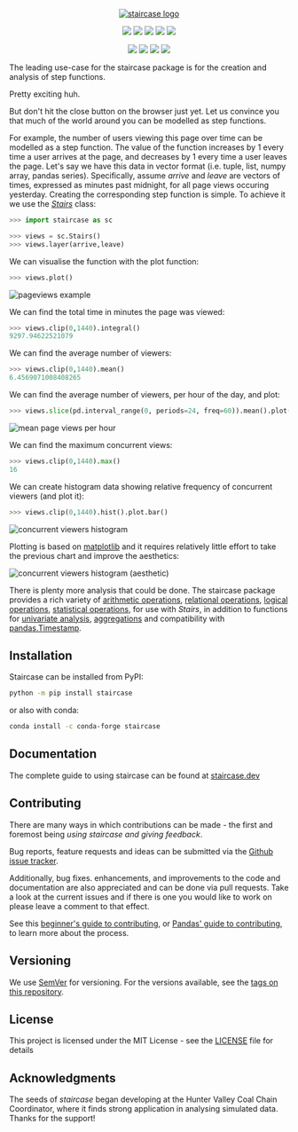 <p align="center"><a href="https://github.com/staircase-dev/staircase"><img src="https://github.com/staircase-dev/staircase/blob/master/docs/img/staircase.png?raw=true" title="staircase logo" alt="staircase logo"></a></p>


<p align="center">
	<a href="https://pepy.tech/project/staircase/" alt="PyPI downloads">
        <img src="https://pepy.tech/badge/staircase" /></a>
    <a href="https://www.python.org/" alt="Python version">
        <img src="https://img.shields.io/pypi/pyversions/staircase" /></a>
    <a href="https://pypi.org/project/staircase/" alt="PyPI version">
        <img src="https://img.shields.io/pypi/v/staircase" /></a>
    <a href="https://anaconda.org/conda-forge/staircase" alt="Conda Forge version">
        <img src="https://anaconda.org/conda-forge/staircase/badges/version.svg?branch=master&kill_cache=1" /></a>
    <a href="https://github.com/staircase-dev/staircase/blob/master/LICENSE" alt="License">
        <img src="http://img.shields.io/:license-mit-blue.svg?style=flat-square"></a>
</p>
<p align="center">
	<a href="https://github.com/staircase-dev/staircase/actions/workflows/ci.yml" alt"Github CI">
		<img src="https://github.com/staircase-dev/staircase/actions/workflows/ci.yml/badge.svg"/></a>
    <a href="https://www.staircase.dev/en/latest/" alt="Documentation">
        <img src="https://readthedocs.org/projects/railing/badge/?version=latest" /></a>
	<a href="https://app.codacy.com/gh/staircase-dev/staircase/dashboard" alt="Codacy Grade">
        <img src="https://app.codacy.com/project/badge/Grade/845ecfb2fd6748cc87a66f9a97cd9492" /></a>	
	<a href="https://app.codecov.io/gh/staircase-dev/staircase"  alt="Codecov coverage">
		<img src="https://codecov.io/gh/staircase-dev/staircase/branch/master/graph/badge.svg"/></a>
</p>


The leading use-case for the staircase package is for the creation and analysis of step functions.

Pretty exciting huh.

But don't hit the close button on the browser just yet.  Let us convince you that much of the world around you can be modelled as step functions.

For example, the number of users viewing this page over time can be modelled as a step function.  The value of the function increases by 1 every time a user arrives at the page, and decreases by 1 every time a user leaves the page.  Let's say we have this data in vector format (i.e. tuple, list, numpy array, pandas series).  Specifically, assume *arrive* and *leave* are vectors of times, expressed as minutes past midnight, for all page views occuring yesterday.  Creating the corresponding step function is simple.  To achieve it we use the *[Stairs](https://www.staircase.dev/en/version2/reference/Stairs.html)* class:

```python
>>> import staircase as sc

>>> views = sc.Stairs()
>>> views.layer(arrive,leave)
```

We can visualise the function with the plot function:
```python
>>> views.plot()
```
<p align="left"><img src="https://github.com/staircase-dev/staircase/blob/master/docs/img/pageviews.png?raw=true" title="pageviews example" alt="pageviews example"></p>

We can find the total time in minutes the page was viewed:
```python
>>> views.clip(0,1440).integral()
9297.94622521079
```

We can find the average number of viewers:
```python
>>> views.clip(0,1440).mean()
6.4569071008408265
```

We can find the average number of viewers, per hour of the day, and plot:
```python
>>> views.slice(pd.interval_range(0, periods=24, freq=60)).mean().plot()
```
<p align="left"><img src="https://github.com/staircase-dev/staircase/blob/master/docs/img/meanperhour.png?raw=true" title="mean page views per hour" alt="mean page views per hour"></p>

We can find the maximum concurrent views:
```python
>>> views.clip(0,1440).max()
16
```

We can create histogram data showing relative frequency of concurrent viewers (and plot it):
```python
>>> views.clip(0,1440).hist().plot.bar()
```
<p align="left"><img src="https://github.com/staircase-dev/staircase/blob/master/docs/img/pageviewshist.png?raw=true" title="concurrent viewers histogram" alt="concurrent viewers histogram"></p>


Plotting is based on [matplotlib](https://matplotlib.org) and it requires relatively little effort to take the previous chart and improve the aesthetics:
<p align="left"><img src="https://github.com/staircase/staircase/blob/master/docs/img/pageviewshistpretty.png?raw=true" title="concurrent viewers histogram (aesthetic)" alt="concurrent viewers histogram (aesthetic)"></p>


There is plenty more analysis that could be done.  The staircase package provides a rich variety of [arithmetic operations](https://www.staircase.dev/en/version2/reference/Stairs.html#arithmetic-operators), [relational operations](https://www.staircase.dev/en/version2/reference/Stairs.html#relational-operators), [logical operations](https://www.staircase.dev/en/version2/reference/Stairs.html#logical-operators), [statistical operations](https://www.staircase.dev/en/version2/reference/Stairs.html#statistical-operators), for use with *Stairs*, in addition to functions for [univariate analysis](https://www.staircase.dev/en/version2/reference/Stairs.html#summary-statistics), [aggregations](https://www.staircase.dev/en/version2/reference/arrays.html#aggregation) and compatibility with [pandas.Timestamp](https://pandas.pydata.org/pandas-docs/stable/reference/api/pandas.Timestamp.html).


## Installation

Staircase can be installed from PyPI:

```bash
python -m pip install staircase
```

or also with conda:

```bash
conda install -c conda-forge staircase
```

## Documentation
The complete guide to using staircase can be found at [staircase.dev](https://www.staircase.dev)

## Contributing
There are many ways in which contributions can be made - the first and foremost being *using staircase and giving feedback*.

Bug reports, feature requests and ideas can be submitted via the [Github issue tracker](https://github.com/staircase-dev/staircase/issues).

Additionally, bug fixes. enhancements, and improvements to the code and documentation are also appreciated and can be done via pull requests.
Take a look at the current issues and if there is one you would like to work on please leave a comment to that effect.

See this [beginner's guide to contributing](https://github.com/firstcontributions/first-contributions), or [Pandas' guide to contributing](https://pandas.pydata.org/pandas-docs/stable/development/contributing.html), to learn more about the process.


## Versioning

We use [SemVer](http://semver.org/) for versioning. For the versions available, see the [tags on this repository](https://github.com/staircase-dev/staircase/tags). 


## License

This project is licensed under the MIT License - see the [LICENSE](https://github.com/staircase-dev/staircase/blob/master/LICENSE) file for details

## Acknowledgments

The seeds of *staircase* began developing at the Hunter Valley Coal Chain Coordinator, where it finds strong application in analysing simulated data.  Thanks for the support!